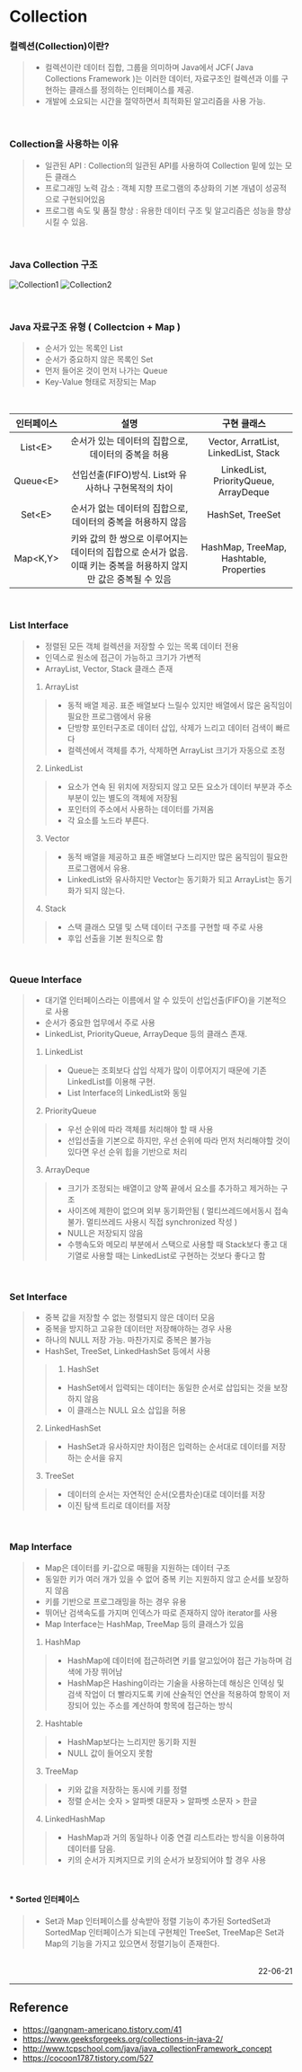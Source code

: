 # Collection

### 컬렉션(Collection)이란?
>- 컬렉션이란 데이터 집합, 그룹을 의미하며 Java에서 JCF( Java Collections Framework )는 이러한 데이터, 자료구조인 컬렉션과 이를 구현하는 클래스를 정의하는 인터페이스를 제공. 
>- 개발에 소요되는 시간을 절약하면서 최적화된 알고리즘을 사용 가능.

<br>

### Collection을 사용하는 이유
>- 일관된 API : Collection의 일관된 API를 사용하여 Collection 밑에 있는 모든 클래스
>- 프로그래밍 노력 감소 : 객체 지향 프로그램의 추상화의 기본 개념이 성공적으로 구현되어있음
>- 프로그램 속도 및 품질 향상 : 유용한 데이터 구조 및 알고리즘은 성능을 향상시킬 수 있음.  

<br>

### Java Collection 구조
![Collection1](./img/collection1.png)
![Collection2](./img/collection2.png)

<br>

### Java 자료구조 유형 ( Collectcion + Map )
>- 순서가 있는 목록인 List
>- 순서가 중요하지 않은 목록인 Set
>- 먼저 들어온 것이 먼저 나가는 Queue
>- Key-Value 형태로 저장되는 Map

<br>

|인터페이스|설명|구현 클래스|
|:---:|:---:|:---:|
|List\<E>|순서가 있는 데이터의 집합으로, 데이터의 중복을 허용|Vector, ArratList, LinkedList, Stack|
|Queue\<E>| 선입선출(FIFO)방식. List와 유사하나 구현목적의 차이|LinkedList, PriorityQueue, ArrayDeque|
|Set\<E>|순서가 없는 데이터의 집합으로, 데이터의 중복을 허용하지 않음|HashSet, TreeSet|
|Map\<K,Y>|키와 값의 한 쌍으로 이루어지는 데이터의 집합으로 순서가 없음. 이때 키는 중복을 허용하지 않지만 값은 중복될 수 있음|HashMap, TreeMap, Hashtable, Properties|


<br>

### List Interface
>- 정렬된 모든 객체 컬렉션을 저장할 수 있는 목록 데이터 전용
>- 인덱스로 원소에 접근이 가능하고 크기가 가변적
>- ArrayList, Vector, Stack 클래스 존재
>
>1. ArrayList
>>- 동적 배열 제공. 표준 배열보다 느릴수 있지만 배열에서 많은 움직임이 필요한 프로그램에서 유용
>>- 단방향 포인터구조로 데이터 삽입, 삭제가 느리고 데이터 검색이 빠르다
>>- 컬렉션에서 객체를 추가, 삭제하면 ArrayList 크기가 자동으로 조정
>
>2. LinkedList
>>- 요소가 연속 된 위치에 저장되지 않고 모든 요소가 데이터 부분과 주소부분이 있는 별도의 객체에 저장됨
>>- 포인터의 주소에서 사용하는 데이터를 가져옴
>>- 각 요소를 노드라 부른다.
>
>3. Vector
>>- 동적 배열을 제공하고 표준 배열보다 느리지만 많은 움직임이 필요한 프로그램에서 유용.
>>- LinkedList와 유사하지만 Vector는 동기화가 되고 ArrayList는 동기화가 되지 않는다.
>
>4. Stack
>>- 스택 클래스 모델 및 스택 데이터 구조를 구현할 때 주로 사용
>>- 후입 선출을 기본 원칙으로 함

<br>

### Queue Interface
>- 대기열 인터페이스라는 이름에서 알 수 있듯이 선입선출(FIFO)을 기본적으로 사용
>- 순서가 중요한 업무에서 주로 사용
>- LinkedList, PriorityQueue, ArrayDeque 등의 클래스 존재.
>
>1. LinkedList
>>- Queue는 조회보다 삽입 삭제가 많이 이루어지기 때문에 기존 LinkedList를 이용해 구현.
>>- List Interface의 LinkedList와 동일
>
>2. PriorityQueue 
>>- 우선 순위에 따라 객체를 처리해야 할 때 사용
>>- 선입선출을 기본으로 하지만, 우선 순위에 따라 먼저 처리해야할 것이 있다면 우선 순위 힙을 기반으로 처리
>
>3. ArrayDeque
>>- 크기가 조정되는 배열이고 양쪽 끝에서 요소를 추가하고 제거하는 구조
>>- 사이즈에 제한이 없으며 외부 동기화안됨 ( 멀티쓰레드에서동시 접속 불가. 멀티쓰레드 사용시 직접 synchronized 작성 )
>>- NULL은 저장되지 않음
>>- 수행속도와 메모리 부분에서 스택으로 사용할 때 Stack보다 좋고 대기열로 사용할 때는 LinkedList로 구현하는 것보다 좋다고 함

<br>

### Set Interface
>- 중복 값을 저장할 수 없는 정렬되지 않은 데이터 모음
>- 중복을 방지하고 고유한 데이터만 저장해야하는 경우 사용
>- 하나의 NULL 저장 가능. 마찬가지로 중복은 불가능
>- HashSet, TreeSet, LinkedHashSet 등에서 사용
>
>>1. HashSet
>>- HashSet에서 입력되는 데이터는 동일한 순서로 삽입되는 것을 보장하지 않음
>>- 이 클래스는 NULL 요소 삽입을 허용
>
>2. LinkedHashSet
>>- HashSet과 유사하지만 차이점은 입력하는 순서대로 데이터를 저장하는 순서을 유지
>
>3. TreeSet
>>- 데이터의 순서는 자연적인 순서(오름차순)대로 데이터를 저장
>>- 이진 탐색 트리로 데이터를 저장

<br>

### Map Interface
>- Map은 데이터를 키-값으로 매핑을 지원하는 데이터 구조
>- 동일한 키가 여러 개가 있을 수 없어 중복 키는 지원하지 않고 순서를 보장하지 않음
>- 키를 기반으로 프로그래밍을 하는 경우 유용
>- 뛰어난 검색속도를 가지며 인덱스가 따로 존재하지 않아 iterator를 사용
>- Map Interface는 HashMap, TreeMap 등의 클래스가 있음
>
>1. HashMap
>>- HashMap에 데이터에 접근하려면 키를 알고있어야 접근 가능하며 검색에 가장 뛰어남
>>- HashMap은 Hashing이라는 기술을 사용하는데 해싱은 인덱싱 및 검색 작업이 더 빨라지도록 키에 산술적인 연산을 적용하여 항목이 저장되어 있는 주소를 계산하여 항목에 접근하는 방식
>
>2. Hashtable
>>- HashMap보다는 느리지만 동기화 지원
>>- NULL 값이 들어오지 못함
>
>3. TreeMap
>>- 키와 값을 저장하는 동시에 키를 정렬
>>- 정렬 순서는 숫자 > 알파벳 대문자 > 알파벳 소문자 > 한글
>
>4. LinkedHashMap
>>- HashMap과 거의 동일하나 이중 연결 리스트라는 방식을 이용하여 데이터를 담음. 
>>- 키의 순서가 지켜지므로 키의 순서가 보장되어야 할 경우 사용

<br>

#### \* Sorted 인터페이스
>- Set과 Map 인터페이스를 상속받아 정렬 기능이 추가된 SortedSet과 SortedMap 인터페이스가 되는데 구현체인 TreeSet, TreeMap은 Set과 Map의 기능을 가지고 있으면서 정렬기능이 존재한다.

<br>

<div style="text-align: right">22-06-21</div>

-------

## Reference
- https://gangnam-americano.tistory.com/41
- https://www.geeksforgeeks.org/collections-in-java-2/ 
- http://www.tcpschool.com/java/java_collectionFramework_concept
- https://cocoon1787.tistory.com/527
